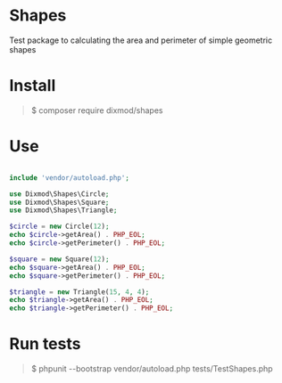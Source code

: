# Shapes
Test package to calculating the area and perimeter of simple geometric shapes

# Install
>$ composer require dixmod/shapes

# Use

```php

include 'vendor/autoload.php';

use Dixmod\Shapes\Circle;
use Dixmod\Shapes\Square;
use Dixmod\Shapes\Triangle;

$circle = new Circle(12);
echo $circle->getArea() . PHP_EOL;
echo $circle->getPerimeter() . PHP_EOL;

$square = new Square(12);
echo $square->getArea() . PHP_EOL;
echo $square->getPerimeter() . PHP_EOL;

$triangle = new Triangle(15, 4, 4);
echo $triangle->getArea() . PHP_EOL;
echo $triangle->getPerimeter() . PHP_EOL;
```

# Run tests
>$ phpunit --bootstrap vendor/autoload.php tests/TestShapes.php